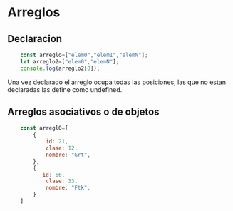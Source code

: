# Arreglos

## Declaracion

``` js
    const arreglo=["elem0","elem1","elemN"];
    let arreglo2=["elem0","elemN"];
    console.log(arreglo2[0]);
```

Una vez declarado el arreglo ocupa todas las posiciones, las que no estan declaradas las define como undefined.

## Arreglos asociativos o de objetos

``` js
    const arregl0=[
        {
            id: 21,
            clase: 12,
            nombre: "Grt",
        },
        {
           id: 66,
            clase: 33,
            nombre: "Ftk",  
        }
    ]
```
